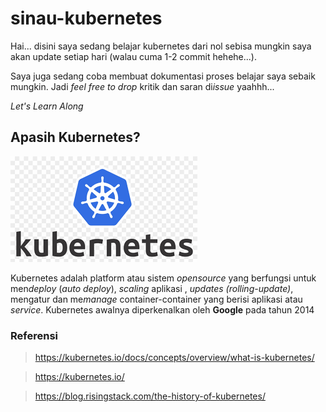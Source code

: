 # sinau-kubernetes

Hai... disini saya sedang belajar kubernetes dari nol
sebisa mungkin saya akan update setiap hari (walau cuma 1-2 commit hehehe...).

Saya juga sedang coba membuat dokumentasi proses belajar saya sebaik mungkin. Jadi *feel free to drop* kritik dan saran di*issue* yaahhh... 

*Let's Learn Along*

## **Apasih Kubernetes?**

![Kubernetes logo](./doc-images/kubernetes.png)

Kubernetes adalah platform atau sistem *opensource* yang berfungsi untuk men*deploy* (*auto deploy*), *scaling* aplikasi , *updates (rolling-update)*, mengatur dan me*manage* container-container yang berisi aplikasi atau *service*. Kubernetes awalnya diperkenalkan oleh **Google** pada tahun 2014

### **Referensi**
> https://kubernetes.io/docs/concepts/overview/what-is-kubernetes/

> https://kubernetes.io/

> https://blog.risingstack.com/the-history-of-kubernetes/
